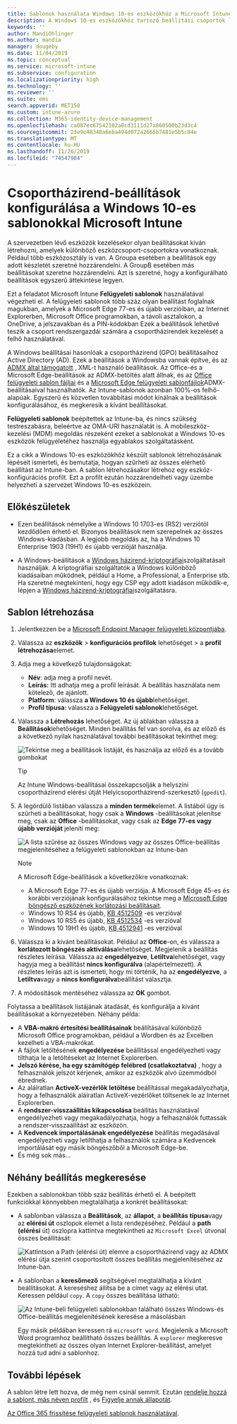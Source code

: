```yaml
---
title: Sablonok használata Windows 10-es eszközökhöz a Microsoft Intune-Azure-ban | Microsoft Docs
description: A Windows 10-es eszközökhöz tartozó beállítási csoportok létrehozásához használja a Microsoft Intune felügyeleti sablonjait. Ezekkel a beállításokkal vezérelheti az Office-programokat, a Microsoft Edge-t, az Internet Explorer biztonságos funkcióit, vezérelheti a OneDrive, a távoli asztal funkcióit, az Automatikus lejátszást, az energiagazdálkodási beállításokat, valamint a HTTP-nyomtatást. használjon különböző felhasználói bejelentkezési beállításokat, és szabályozza az Eseménynapló méretét.
keywords: ''
author: MandiOhlinger
ms.author: mandia
manager: dougeby
ms.date: 11/04/2019
ms.topic: conceptual
ms.service: microsoft-intune
ms.subservice: configuration
ms.localizationpriority: high
ms.technology: ''
ms.reviewer: ''
ms.suite: ems
search.appverid: MET150
ms.custom: intune-azure
ms.collection: M365-identity-device-management
ms.openlocfilehash: ca087ec67542102a0cd3111d27a860500b23d3c4
ms.sourcegitcommit: 23e9c48348a6eba494d072a2665b7481e5b5c84e
ms.translationtype: MT
ms.contentlocale: hu-HU
ms.lasthandoff: 11/26/2019
ms.locfileid: "74547984"
---
```

# <a name="use-windows-10-templates-to-configure-group-policy-settings-in-microsoft-intune"></a>Csoportházirend-beállítások konfigurálása a Windows 10-es sablonokkal Microsoft Intune

A szervezetben lévő eszközök kezelésekor olyan beállításokat kíván létrehozni, amelyek különböző eszközcsoport-csoportokra vonatkoznak. Például több eszközosztály is van. A Groupa esetében a beállítások egy adott készletét szeretné hozzárendelni. A GroupB esetében más beállításokat szeretne hozzárendelni. Azt is szeretné, hogy a konfigurálható beállítások egyszerű áttekintése legyen.

Ezt a feladatot Microsoft Intune **Felügyeleti sablonok** használatával végezheti el. A felügyeleti sablonok több száz olyan beállítást foglalnak magukban, amelyek a Microsoft Edge 77-es és újabb verzióiban, az Internet Explorerben, Microsoft Office programokban, a távoli asztalokon, a OneDrive, a jelszavakban és a PIN-kódokban Ezek a beállítások lehetővé teszik a csoport rendszergazdái számára a csoportházirendek kezelését a felhő használatával.

A Windows beállításai hasonlóak a csoportházirend (GPO) beállításaihoz Active Directory (AD). Ezek a beállítások a Windowsba vannak építve, és az [ADMX által támogatott](https://docs.microsoft.com/windows/client-management/mdm/understanding-admx-backed-policies) , XML-t használó beállítások. Az Office-és a Microsoft Edge-beállítások az ADMX-betöltés alatt állnak, és az [Office felügyeleti sablon fájljai](https://www.microsoft.com/download/details.aspx?id=49030) és a [Microsoft Edge felügyeleti sablonfájlok](https://www.microsoftedgeinsider.com/enterprise)ADMX-beállításaival használhatók. Az Intune-sablonok azonban 100%-os felhő-alapúak. Egyszerű és közvetlen továbbítási módot kínálnak a beállítások konfigurálásához, és megkeresik a kívánt beállításokat.

**Felügyeleti sablonok** beépítettek az Intune-ba, és nincs szükség testreszabásra, beleértve az OMA-URI használatát is. A mobileszköz-kezelési (MDM) megoldás részeként ezeket a sablonokat a Windows 10-es eszközök felügyeletéhez használja egyablakos szolgáltatásként.

Ez a cikk a Windows 10-es eszközökhöz készült sablonok létrehozásának lépéseit ismerteti, és bemutatja, hogyan szűrheti az összes elérhető beállítást az Intune-ban. A sablon létrehozásakor létrehoz egy eszköz-konfigurációs profilt. Ezt a profilt ezután hozzárendelheti vagy üzembe helyezheti a szervezet Windows 10-es eszközein.

## <a name="before-you-begin"></a>Előkészületek

- Ezen beállítások némelyike a Windows 10 1703-es (RS2) verziótól kezdődően érhető el. Bizonyos beállítások nem szerepelnek az összes Windows-kiadásban. A legjobb megoldás az, ha a Windows 10 Enterprise 1903 (19H1) és újabb verzióját használja.

- A Windows-beállítások a [Windows házirend-kriptográfiai](https://docs.microsoft.com/windows/client-management/mdm/policy-configuration-service-provider#policies-supported-by-group-policy-and-admx-backed-policies)szolgáltatásait használják. A kriptográfiai szolgáltatók a Windows különböző kiadásaiban működnek, például a Home, a Professional, a Enterprise stb. Ha szeretné megtekinteni, hogy egy CSP egy adott kiadáson működik-e, lépjen a [Windows házirend-kriptográfiai](https://docs.microsoft.com/windows/client-management/mdm/policy-configuration-service-provider#policies-supported-by-group-policy-and-admx-backed-policies)szolgáltatásra.

## <a name="create-a-template"></a>Sablon létrehozása

1. Jelentkezzen be a [Microsoft Endpoint Manager felügyeleti központjába](https://go.microsoft.com/fwlink/?linkid=2109431).
2. Válassza az **eszközök** > **konfigurációs profilok** lehetőséget > a **profil létrehozása**elemet.
3. Adja meg a következő tulajdonságokat:

    - **Név**: adja meg a profil nevét.
    - **Leírás:** Itt adhatja meg a profil leírását. A beállítás használata nem kötelező, de ajánlott.
    - **Platform**: válassza **a Windows 10 és újabb**lehetőséget.
    - **Profil típusa**: válassza a **Felügyeleti sablonok**lehetőséget.

4. Válassza a **Létrehozás** lehetőséget. Az új ablakban válassza a **Beállítások**lehetőséget. Minden beállítás fel van sorolva, és az előző és a következő nyilak használatával további beállításokat tekinthet meg:

    ![Tekintse meg a beállítások listáját, és használja az előző és a tovább gombokat](./media/administrative-templates-windows/administrative-templates-sample-settings-list.png)

    > [!TIP]
    > Az Intune Windows-beállításai összekapcsolják a helyszíni csoportházirend elérési útját Helyicsoportházirend-szerkesztő (`gpedit`).

5. A legördülő listában válassza a **minden termék**elemet. A listából úgy is szűrheti a beállításokat, hogy csak a **Windows** -beállításokat jelenítse meg, csak az **Office** -beállításokat, vagy csak az **Edge 77-es vagy újabb verzióját** jeleníti meg:

    ![A lista szűrése az összes Windows vagy az összes Office-beállítás megjelenítéséhez a felügyeleti sablonokban az Intune-ban](./media/administrative-templates-windows/administrative-templates-choose-windows-office-all-products.png)

    > [!NOTE]
    > A Microsoft Edge-beállítások a következőkre vonatkoznak:
    >
    > - A Microsoft Edge 77-es és újabb verziója. A Microsoft Edge 45-es és korábbi verziójának konfigurálásához tekintse meg a [Microsoft Edge böngésző eszközének korlátozási beállításait](device-restrictions-windows-10.md#microsoft-edge-browser).
    > - Windows 10 RS4 és újabb, [KB 4512509](https://support.microsoft.com/kb/4512509) -es verzióval
    > - Windows 10 RS5 és újabb, [KB 4512534](https://support.microsoft.com/kb/4512534) -es verzióval
    > - Windows 10 19H1 és újabb, [KB 4512941](https://support.microsoft.com/kb/4512941) -es verzióval

6. Válassza ki a kívánt beállításokat. Például az **Office**-on, és válassza a **korlátozott böngészés aktiválása**lehetőséget. Megjelenik a beállítás részletes leírása. Válassza az **engedélyezve**, **Letiltva**lehetőséget, vagy hagyja meg a beállítást **nincs konfigurálva** (alapértelmezett). A részletes leírás azt is ismerteti, hogy mi történik, ha az **engedélyezve**, a **Letiltva**vagy a **nincs konfigurálva**beállítást választja.
7. A módosítások mentéséhez válassza az **OK** gombot.

Folytassa a beállítások listájának átadását, és konfigurálja a kívánt beállításokat a környezetében. Néhány példa:

- A **VBA-makró értesítési beállításainak** beállításával különböző Microsoft Office programokban, például a Wordben és az Excelben kezelheti a VBA-makrókat.
- A fájlok letöltésének **engedélyezése** beállítással engedélyezheti vagy tilthatja le a letöltéseket az Internet Explorerben.
- **Jelszó kérése, ha egy számítógép felébred (csatlakoztatva)** , hogy a felhasználók jelszót kérjenek, amikor az eszközök alvó üzemmódból ébrednek.
- Az aláíratlan **ActiveX-vezérlők letöltése** beállítással megakadályozhatja, hogy a felhasználók aláíratlan ActiveX-vezérlőket töltsenek le az Internet Explorerben.
- A **rendszer-visszaállítás kikapcsolása** beállítás használatával engedélyezheti vagy megakadályozhatja, hogy a felhasználók futtassák a rendszer-visszaállítást az eszközön.
- A **Kedvencek importálásának engedélyezése** beállítás megadásával engedélyezheti vagy letilthatja a felhasználók számára a Kedvencek importálását egy másik böngészőből a Microsoft Edge-be.
- És még sok más...

## <a name="find-some-settings"></a>Néhány beállítás megkeresése

Ezekben a sablonokban több száz beállítás érhető el. A beépített funkciókkal könnyebben megtalálhatja a konkrét beállításokat:

- A sablonban válassza a **Beállítások**, az **állapot**, a **beállítás típusa**vagy az **elérési út** oszlopok elemet a lista rendezéséhez. Például a **path (elérési** út) oszlopra kattintva megtekintheti az `Microsoft Excel` útvonal összes beállítását:

  ![Kattintson a Path (elérési út) elemre a csoportházirend vagy az ADMX elérési útja szerint csoportosított összes beállítás megjelenítéséhez az Intune-ban.](./media/administrative-templates-windows/path-filter-shows-excel-options.png)

- A sablonban a **keresőmező** segítségével megtalálhatja a kívánt beállításokat. A kereséshez állítsa be a címet vagy az elérési utat. Keressen például `copy`. A `copy` összes beállítása látható:

  ![Az Intune-beli felügyeleti sablonokban található összes Windows-és Office-beállítás megjelenítésének keresése a másolásban](./media/administrative-templates-windows/search-copy-settings.png) 

  Egy másik példában keressen rá `microsoft word`. Megjelenik a Microsoft Word programhoz beállítható összes beállítás. A `explorer` megkeresve megtekintheti az összes olyan Internet Explorer-beállítást, amelyet hozzá tud adni a sablonhoz.

## <a name="next-steps"></a>További lépések

A sablon létre lett hozva, de még nem csinál semmit. Ezután [rendelje hozzá a sablont, más néven profilt](device-profile-assign.md) , és [Figyelje annak állapotát](device-profile-monitor.md).

[Az Office 365 frissítése felügyeleti sablonok használatával](administrative-templates-update-office.md).
